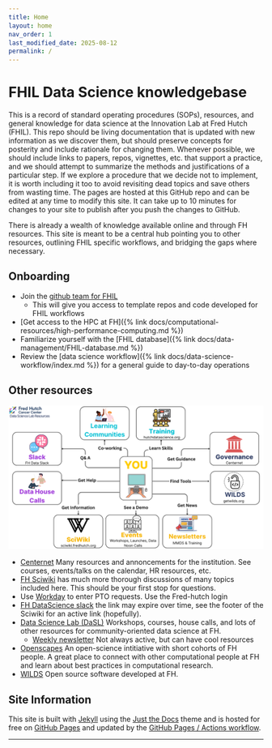 ```yaml
---
title: Home
layout: home
nav_order: 1
last_modified_date: 2025-08-12
permalink: /
---
```


# FHIL Data Science knowledgebase

This is a record of standard operating procedures (SOPs), resources, and general knowledge for data science at the Innovation Lab at Fred Hutch (FHIL).
This repo should be living documentation that is updated with new information as we discover them, but should preserve concepts for posterity and include rationale for changing them. 
Whenever possible, we should include links to papers, repos, vignettes, etc. that support a practice, and we should attempt to summarize the methods and justifications of a particular step.
If we explore a procedure that we decide not to implement, it is worth including it too to avoid revisiting dead topics and save others from wasting time.
The pages are hosted at this GitHub repo and can be edited at any time to modify this site. 
It can take up to 10 minutes for changes to your site to publish after you push the changes to GitHub. 

There is already a wealth of knowledge available online and through FH resources.
This site is meant to be a central hub pointing you to other resources, outlining FHIL specific workflows, and bridging the gaps where necessary. 

## Onboarding

- Join the [github team for FHIL](https://github.com/Fred-Hutch-Innovation-Lab)
    - This will give you access to template repos and code developed for FHIL workflows
- [Get access to the HPC at FH]({% link docs/computational-resources/high-performance-computing.md %})
- Familiarize yourself with the [FHIL database]({% link docs/data-management/FHIL-database.md %})
- Review the [data science workflow]({% link docs/data-science-workflow/index.md %}) for a general guide to day-to-day operations

## Other resources

![DaSL resource guide](assets/dasl_resources.png)

- [Centernet](https://centernet.fredhutch.org/) Many resources and annoncements for the institution. See courses, events/talks on the calendar, HR resources, etc. 
- [FH Sciwiki](https://sciwiki.fredhutch.org/) has much more thorough discussions of many topics included here. This should be your first stop for questions.
- Use [Workday](https://wd5.myworkday.com/wday/authgwy/fhscca/login.htmld?returnTo=%2ffhscca%2fd%2fhome.htmld) to enter PTO requests. Use the Fred-hutch login
- [FH DataScience slack](https://join.slack.com/t/fhdata/signup) the link may expire over time, see the footer of the Sciwiki for an active link (hopefully).
- [Data Science Lab (DaSL)](https://hutchdatascience.org) Workshops, courses, house calls, and lots of other resources for community-oriented data science at FH. 
    - [Weekly newsletter](https://fhdata.substack.com/) Not always active, but can have cool resources
- [Openscapes](https://ocdo.fredhutch.org/programs/openscapes.html) An open-science intitiative with short cohorts of FH people. A great place to connect with other computational people at FH and learn about best practices in computational research. 
- [WILDS](https://getwilds.org/) Open source software developed at FH. 

## Site Information

This site is built with [Jekyll] using the [Just the Docs] theme and is hosted for free on [GitHub Pages] and updated by the [GitHub Pages / Actions workflow]. 

----

[Just the Docs]: https://just-the-docs.github.io/just-the-docs/
[GitHub Pages]: https://docs.github.com/en/pages
[README]: https://github.com/just-the-docs/just-the-docs-template/blob/main/README.md
[Jekyll]: https://jekyllrb.com
[GitHub Pages / Actions workflow]: https://github.blog/changelog/2022-07-27-github-pages-custom-github-actions-workflows-beta/
